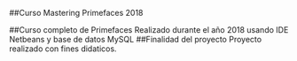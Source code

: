 ##Curso Mastering Primefaces 2018

##Curso completo de Primefaces
Realizado durante el año 2018 usando IDE Netbeans
y base de datos MySQL
##Finalidad del proyecto
Proyecto realizado con fines didaticos.
